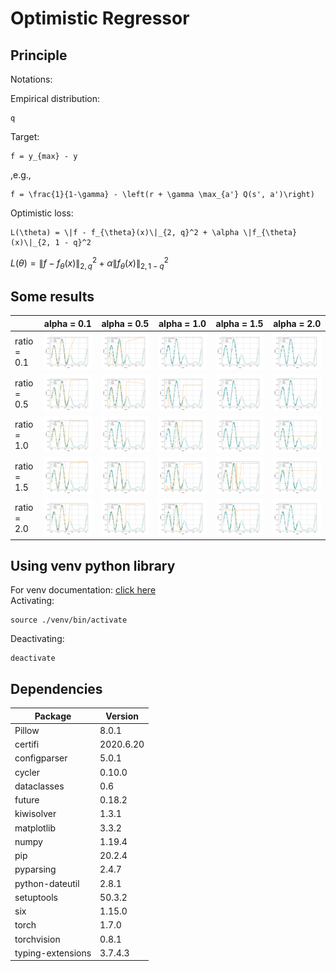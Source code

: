 # Optimistic Regressor

## Principle 

Notations:

Empirical distribution:

    q
    
Target:

    f = y_{max} - y
    
,e.g.,

    f = \frac{1}{1-\gamma} - \left(r + \gamma \max_{a'} Q(s', a')\right)

Optimistic loss:

    L(\theta) = \|f - f_{\theta}(x)\|_{2, q}^2 + \alpha \|f_{\theta}(x)\|_{2, 1 - q}^2
    
$L(\theta) = \|f - f_{\theta}(x)\|_{2, q}^2 + \alpha \|f_{\theta}(x)\|_{2, 1 - q}^2$

## Some results

|  | alpha = 0.1 | alpha = 0.5 | alpha = 1.0 | alpha = 1.5 | alpha = 2.0|
| ----------- | ----------- | ----------- | ----------- | ----------- | ----------- |
| ratio = 0.1 | ![](results/saved/exp_alpha_0.1_ratio_0.1/fig.png) | ![](results/saved/exp_alpha_0.5_ratio_0.1/fig.png)|![](results/saved/exp_alpha_1.0_ratio_0.1/fig.png) | ![](results/saved/exp_alpha_1.5_ratio_0.1/fig.png)| ![](results/saved/exp_alpha_2.0_ratio_0.1/fig.png)|
| ratio = 0.5 | ![](results/saved/exp_alpha_0.1_ratio_0.5/fig.png) | ![](results/saved/exp_alpha_0.5_ratio_0.5/fig.png)|![](results/saved/exp_alpha_1.0_ratio_0.5/fig.png) | ![](results/saved/exp_alpha_1.5_ratio_0.5/fig.png)| ![](results/saved/exp_alpha_2.0_ratio_0.5/fig.png)|
| ratio = 1.0 | ![](results/saved/exp_alpha_0.1_ratio_1.0/fig.png) | ![](results/saved/exp_alpha_0.5_ratio_1.0/fig.png)|![](results/saved/exp_alpha_1.0_ratio_1.0/fig.png) | ![](results/saved/exp_alpha_1.5_ratio_1.0/fig.png)| ![](results/saved/exp_alpha_2.0_ratio_1.0/fig.png)|
| ratio = 1.5 | ![](results/saved/exp_alpha_0.1_ratio_1.5/fig.png) | ![](results/saved/exp_alpha_0.5_ratio_1.5/fig.png)|![](results/saved/exp_alpha_1.0_ratio_1.5/fig.png) | ![](results/saved/exp_alpha_1.5_ratio_1.5/fig.png)| ![](results/saved/exp_alpha_2.0_ratio_1.5/fig.png)|
| ratio = 2.0 | ![](results/saved/exp_alpha_0.1_ratio_2.0/fig.png) | ![](results/saved/exp_alpha_0.5_ratio_2.0/fig.png)|![](results/saved/exp_alpha_1.0_ratio_2.0/fig.png) | ![](results/saved/exp_alpha_1.5_ratio_2.0/fig.png)| ![](results/saved/exp_alpha_2.0_ratio_2.0/fig.png)|

## Using venv python library

For venv documentation: [click here](https://docs.python.org/3/library/venv.html)  
Activating:

	source ./venv/bin/activate
	
Deactivating:

	deactivate

## Dependencies

| Package | Version |
| ----------- | ----------- |
| Pillow | 8.0.1 |
| certifi | 2020.6.20 |
| configparser | 5.0.1 |
| cycler | 0.10.0 |
| dataclasses | 0.6 |
| future | 0.18.2 |
| kiwisolver | 1.3.1 |
| matplotlib | 3.3.2 |
| numpy | 1.19.4 |
| pip | 20.2.4 |
| pyparsing | 2.4.7 |
| python-dateutil | 2.8.1 |
| setuptools | 50.3.2 |
| six | 1.15.0 |
| torch | 1.7.0 |
| torchvision | 0.8.1 |
| typing-extensions | 3.7.4.3 |

